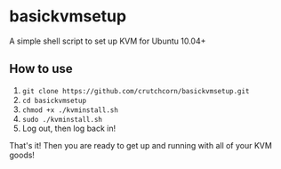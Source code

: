 # basickvmsetup
A simple shell script to set up KVM for Ubuntu 10.04+

## How to use
1. `git clone https://github.com/crutchcorn/basickvmsetup.git`
2. `cd basickvmsetup`
3. `chmod +x ./kvminstall.sh`
4. `sudo ./kvminstall.sh`
5. Log out, then log back in!


That's it! Then you are ready to get up and running with all of your KVM goods!
